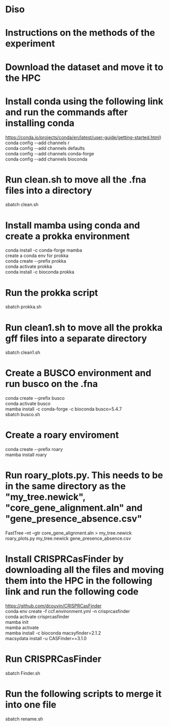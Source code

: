 # Diso
# Instructions on the methods of the experiment
# Download the dataset and move it to the HPC
# Install conda using the following link and run the commands after installing conda
https://conda.io/projects/conda/en/latest/user-guide/getting-started.html) <br>
conda config --add channels r <br>
conda config --add channels defaults <br>
conda config --add channels conda-forge <br>
conda config --add channels bioconda <br>
# Run clean.sh to move all the .fna files into a directory
sbatch clean.sh
# Install mamba using conda and create a prokka environment
conda install -c conda-forge mamba <br>
create a conda env for prokka <br>
conda create --prefix prokka <br>
conda activate prokka <br>
conda install -c bioconda prokka <br>
# Run the prokka script
sbatch prokka.sh
# Run clean1.sh to move all the prokka gff files into a separate directory
sbatch clean1.sh
# Create a BUSCO environment and run busco on the .fna
conda create --prefix busco <br>
conda activate busco <br>
mamba install -c conda-forge -c bioconda busco=5.4.7 <br>
sbatch busco.sh <br>
# Create a roary enviroment
conda create --prefix roary <br>
mamba install roary <br>
# Run roary_plots.py. This needs to be in the same directory as the "my_tree.newick", "core_gene_alignment.aln" and "gene_presence_absence.csv"
FastTree –nt –gtr core_gene_alignment.aln > my_tree.newick <br>
roary_plots.py my_tree.newick gene_presence_absence.csv <br>
# Install CRISPRCasFinder by downloading all the files and moving them into the HPC in the following link and run the following code
https://github.com/dcouvin/CRISPRCasFinder <br>
conda env create -f ccf.environment.yml -n crisprcasfinder <br>
conda activate crisprcasfinder <br>
mamba init <br>
mamba activate <br>
mamba install -c bioconda macsyfinder=2.1.2 <br>
macsydata install -u CASFinder==3.1.0 <br>
# Run CRISPRCasFinder
sbatch Finder.sh <br>
# Run the following scripts to merge it into one file
sbatch rename.sh <br>


